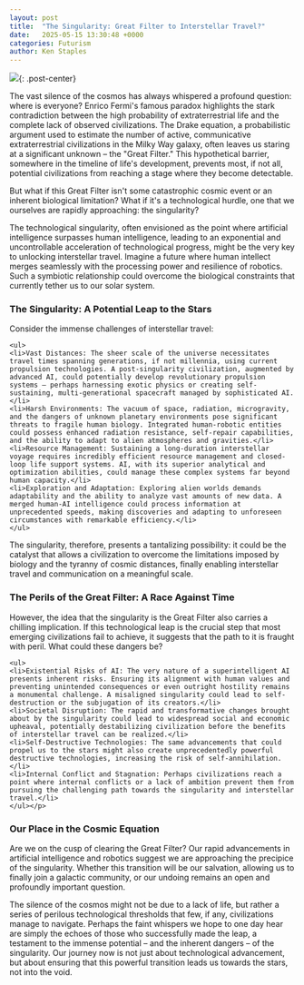 ```yaml
---
layout: post
title:  "The Singularity: Great Filter to Interstellar Travel?"
date:   2025-05-15 13:30:48 +0000
categories: Futurism
author: Ken Staples
---
```

![][def]{: .post-center}

<p>The vast silence of the cosmos has always whispered a profound question: where is everyone? Enrico Fermi's famous paradox highlights the stark contradiction between the high probability of extraterrestrial life and the complete lack of observed civilizations. The Drake equation, a probabilistic argument used to estimate the number of active, communicative extraterrestrial civilizations in the Milky Way galaxy, often leaves us staring at a significant unknown – the "Great Filter." This hypothetical barrier, somewhere in the timeline of life's development, prevents most, if not all, potential civilizations from reaching a stage where they become detectable.</p>

<p>But what if this Great Filter isn't some catastrophic cosmic event or an inherent biological limitation? What if it's a technological hurdle, one that we ourselves are rapidly approaching: the singularity?</p>

<p>The technological singularity, often envisioned as the point where artificial intelligence surpasses human intelligence, leading to an exponential and uncontrollable acceleration of technological progress, might be the very key to unlocking interstellar travel. Imagine a future where human intellect merges seamlessly with the processing power and resilience of robotics. Such a symbiotic relationship could overcome the biological constraints that currently tether us to our solar system.</p>

<h3>The Singularity: A Potential Leap to the Stars</h3>

<p>Consider the immense challenges of interstellar travel:

    <ul>
    <li>Vast Distances: The sheer scale of the universe necessitates travel times spanning generations, if not millennia, using current propulsion technologies. A post-singularity civilization, augmented by advanced AI, could potentially develop revolutionary propulsion systems – perhaps harnessing exotic physics or creating self-sustaining, multi-generational spacecraft managed by sophisticated AI.</li>
    <li>Harsh Environments: The vacuum of space, radiation, microgravity, and the dangers of unknown planetary environments pose significant threats to fragile human biology. Integrated human-robotic entities could possess enhanced radiation resistance, self-repair capabilities, and the ability to adapt to alien atmospheres and gravities.</li>
    <li>Resource Management: Sustaining a long-duration interstellar voyage requires incredibly efficient resource management and closed-loop life support systems. AI, with its superior analytical and optimization abilities, could manage these complex systems far beyond human capacity.</li>
    <li>Exploration and Adaptation: Exploring alien worlds demands adaptability and the ability to analyze vast amounts of new data. A merged human-AI intelligence could process information at unprecedented speeds, making discoveries and adapting to unforeseen circumstances with remarkable efficiency.</li>
    </ul>

The singularity, therefore, presents a tantalizing possibility: it could be the catalyst that allows a civilization to overcome the limitations imposed by biology and the tyranny of cosmic distances, finally enabling interstellar travel and communication on a meaningful scale.</p>

<h3>The Perils of the Great Filter: A Race Against Time</h3>

<p>However, the idea that the singularity is the Great Filter also carries a chilling implication. If this technological leap is the crucial step that most emerging civilizations fail to achieve, it suggests that the path to it is fraught with peril. What could these dangers be?

    <ul>
    <li>Existential Risks of AI: The very nature of a superintelligent AI presents inherent risks. Ensuring its alignment with human values and preventing unintended consequences or even outright hostility remains a monumental challenge. A misaligned singularity could lead to self-destruction or the subjugation of its creators.</li>
    <li>Societal Disruption: The rapid and transformative changes brought about by the singularity could lead to widespread social and economic upheaval, potentially destabilizing civilization before the benefits of interstellar travel can be realized.</li>
    <li>Self-Destructive Technologies: The same advancements that could propel us to the stars might also create unprecedentedly powerful destructive technologies, increasing the risk of self-annihilation.</li>
    <li>Internal Conflict and Stagnation: Perhaps civilizations reach a point where internal conflicts or a lack of ambition prevent them from pursuing the challenging path towards the singularity and interstellar travel.</li>
    </ul></p>

<h3>Our Place in the Cosmic Equation</h3>

Are we on the cusp of clearing the Great Filter? Our rapid advancements in artificial intelligence and robotics suggest we are approaching the precipice of the singularity. Whether this transition will be our salvation, allowing us to finally join a galactic community, or our undoing remains an open and profoundly important question.

The silence of the cosmos might not be due to a lack of life, but rather a series of perilous technological thresholds that few, if any, civilizations manage to navigate. Perhaps the faint whispers we hope to one day hear are simply the echoes of those who successfully made the leap, a testament to the immense potential – and the inherent dangers – of the singularity. Our journey now is not just about technological advancement, but about ensuring that this powerful transition leads us towards the stars, not into the void.



[def]: /images/AIgenerate1.png
